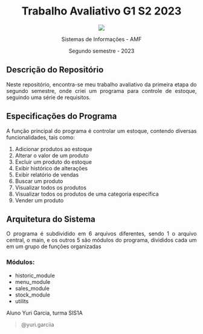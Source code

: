 # <h1 align="center"> **Trabalho Avaliativo G1 S2 2023** </h1>

<p align="center">
  <img src="https://s3.dualstack.us-east-2.amazonaws.com/pythondotorg-assets/media/community/logos/python-logo-only.png">
</p>



<p align="center">
  Sistemas de Informações - AMF
</p>
<p align="center">
  Segundo semestre - 2023
</p>

## **Descrição do Repositório**
<p align="justify"> Neste repositório, encontra-se meu trabalho avaliativo da primeira etapa do segundo semestre, onde criei um programa para controle de estoque, seguindo uma série de requisitos. </p


## <h2>**Especificações do Programa** </h2>
<p align="justify">  A função principal do programa é controlar um estoque, contendo diversas funcionalidades, tais como: </p>
<ol>
<li>Adicionar produtos ao estoque</li>
<li>Alterar o valor de um produto</li>
<li>Excluir um produto do estoque</li>
<li>Exibir histórico de alterações</li>
<li>Exibir relatório de vendas</li>
<li>Buscar um produto</li>
<li>Visualizar todos os produtos</li>
<li>Visualizar todos os produtos de uma categoria específica</li>
<li>Vender um produto</li>
</ol>

<h2> Arquitetura do Sistema </h2>
<p align="justify"> O programa é subdividido em 6 arquivos diferentes, sendo 1 o arquivo central, o main, e os outros 5 são módulos do programa, divididos cada um em um grupo de funções organizadas </p>
<h3>Módulos: </h3>
<ul>
  <li>historic_module</li>
  <li>menu_module</li>
  <li>sales_module</li>
  <li>stock_module</li>
  <li>utilits</li>
</ul>

Aluno Yuri Garcia, turma SIS1A


> @yuri.garciia

